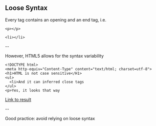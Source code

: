 ## Loose Syntax

Every tag contains an opening and an end tag, i.e.

```
<p></p>
```

```
<li></li>
```

--

However, HTML5 allows for the syntax variability

```
<!DOCTYPE html>
<meta http-equiv="Content-Type" content="text/html; charset=utf-8">
<h1>HTML is not case sensitive</H1>
<ul>
  <li>And it can inferred close tags
</ul>
<p>Yes, it looks that way
```

[Link to result](https://github.com/mariancross/html-css-tutorial/blob/f331c37965984ee3fe6fbbcb82bb16ce9d6d0a97/index.html)

--

Good practice: avoid relying on loose syntax
